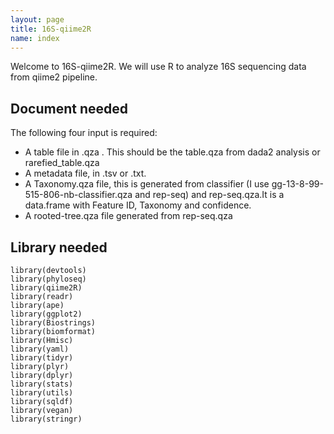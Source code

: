 ```yaml
---
layout: page
title: 16S-qiime2R
name: index
---
```


Welcome to 16S-qiime2R. We will use R to analyze 16S sequencing data from qiime2 pipeline. 

## Document needed
The following four input is required:

- A table file in .qza . This should be the table.qza from dada2 analysis or rarefied_table.qza
- A metadata file, in .tsv or .txt.
- A Taxonomy.qza file, this is generated from classifier (I use gg-13-8-99-515-806-nb-classifier.qza and rep-seq) and rep-seq.qza.It is a data.frame with Feature ID, Taxonomy and confidence.
- A rooted-tree.qza file generated from rep-seq.qza

## Library needed
```
library(devtools) 
library(phyloseq) 
library(qiime2R) 
library(readr) 
library(ape) 
library(ggplot2) 
library(Biostrings) 
library(biomformat) 
library(Hmisc) 
library(yaml) 
library(tidyr) 
library(plyr) 
library(dplyr) 
library(stats) 
library(utils) 
library(sqldf) 
library(vegan) 
library(stringr)
```
